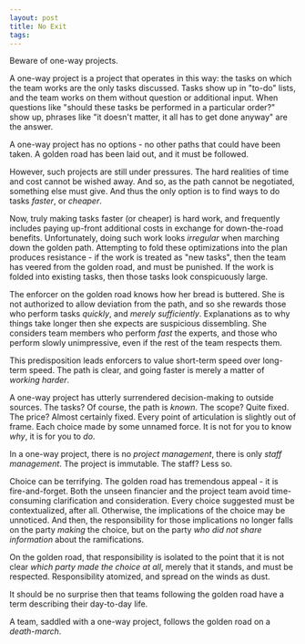 ```yaml
---
layout: post
title: No Exit
tags: 
---
```


Beware of one-way projects.

A one-way project is a project that operates in this way: the tasks on which the team works are the only tasks discussed. Tasks show up in "to-do" lists, and the team works on them without question or additional input. When questions like "should these tasks be performed in a particular order?" show up, phrases like "it doesn't matter, it all has to get done anyway" are the answer.

A one-way project has no options - no other paths that could have been taken. A golden road has been laid out, and it must be followed.

However, such projects are still under pressures. The hard realities of time and cost cannot be wished away. And so, as the path cannot be negotiated, something else must give. And thus the only option is to find ways to do tasks *faster*, or *cheaper*.

Now, truly making tasks faster (or cheaper) is hard work, and frequently includes paying up-front additional costs in exchange for down-the-road benefits. Unfortunately, doing such work looks *irregular* when marching down the golden path. Attempting to fold these optimizations into the plan produces resistance - if the work is treated as "new tasks", then the team has veered from the golden road, and must be punished. If the work is folded into existing tasks, then those tasks look conspicuously large.

The enforcer on the golden road knows how her bread is buttered. She is not authorized to allow deviation from the path, and so she rewards those who perform tasks *quickly*, and *merely sufficiently*. Explanations as to why things take longer then she expects are suspicious dissembling. She considers team members who perform *fast* the experts, and those who perform slowly unimpressive, even if the rest of the team respects them.

This predisposition leads enforcers to value short-term speed over long-term speed. The path is clear, and going faster is merely a matter of *working harder*.

A one-way project has utterly surrendered decision-making to outside sources. The tasks? Of course, the path is *known*. The scope? Quite fixed. The price? Almost certainly fixed. Every point of articulation is slightly out of frame. Each choice made by some unnamed force. It is not for you to know *why*, it is for you to *do*.

In a one-way project, there is no *project management*, there is only *staff management*. The project is immutable. The staff? Less so.

Choice can be terrifying. The golden road has tremendous appeal - it is fire-and-forget. Both the unseen financier and the project team avoid time-consuming clarification and consideration. Every choice suggested must be contextualized, after all. Otherwise, the implications of the choice may be unnoticed. And then, the responsibility for those implications no longer falls on the party *making* the choice, but on the party *who did not share information* about the ramifications.

On the golden road, that responsibility is isolated to the point that it is not clear *which party made the choice at all*, merely that it stands, and must be respected. Responsibility atomized, and spread on the winds as dust.

It should be no surprise then that teams following the golden road have a term describing their day-to-day life.

A team, saddled with a one-way project, follows the golden road on a *death-march*. 